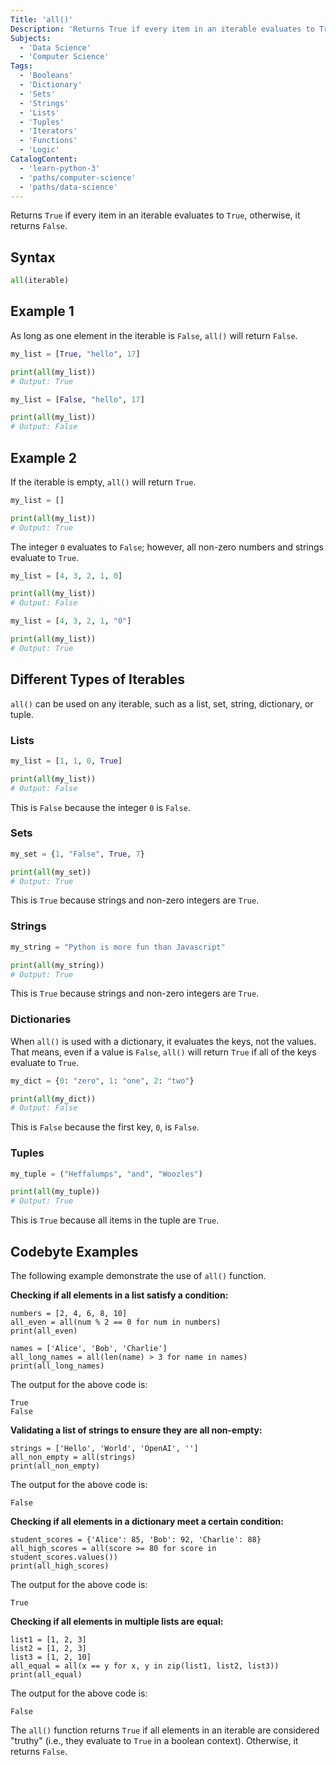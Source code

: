 ```yaml
---
Title: 'all()'
Description: 'Returns True if every item in an iterable evaluates to True, otherwise, it returns False.'
Subjects:
  - 'Data Science'
  - 'Computer Science'
Tags:
  - 'Booleans'
  - 'Dictionary'
  - 'Sets'
  - 'Strings'
  - 'Lists'
  - 'Tuples'
  - 'Iterators'
  - 'Functions'
  - 'Logic'
CatalogContent:
  - 'learn-python-3'
  - 'paths/computer-science'
  - 'paths/data-science'
---
```


Returns `True` if every item in an iterable evaluates to `True`, otherwise, it returns `False`.

## Syntax

```python
all(iterable)
```

## Example 1

As long as one element in the iterable is `False`, `all()` will return `False`.

```python
my_list = [True, "hello", 17]

print(all(my_list))
# Output: True

my_list = [False, "hello", 17]

print(all(my_list))
# Output: False
```

## Example 2

If the iterable is empty, `all()` will return `True`.

```python
my_list = []

print(all(my_list))
# Output: True
```

The integer `0` evaluates to `False`; however, all non-zero numbers and strings evaluate to `True`.

```python
my_list = [4, 3, 2, 1, 0]

print(all(my_list))
# Output: False

my_list = [4, 3, 2, 1, "0"]

print(all(my_list))
# Output: True
```

## Different Types of Iterables

`all()` can be used on any iterable, such as a list, set, string, dictionary, or tuple.

### Lists

```python
my_list = [1, 1, 0, True]

print(all(my_list))
# Output: False
```

This is `False` because the integer `0` is `False`.

### Sets

```python
my_set = {1, "False", True, 7}

print(all(my_set))
# Output: True
```

This is `True` because strings and non-zero integers are `True`.

### Strings

```python
my_string = "Python is more fun than Javascript"

print(all(my_string))
# Output: True
```

This is `True` because strings and non-zero integers are `True`.

### Dictionaries

When `all()` is used with a dictionary, it evaluates the keys, not the values. That means, even if a value is `False`, `all()` will return `True` if all of the keys evaluate to `True`.

```python
my_dict = {0: "zero", 1: "one", 2: "two"}

print(all(my_dict))
# Output: False
```

This is `False` because the first key, `0`, is `False`.

### Tuples

```python
my_tuple = ("Heffalumps", "and", "Woozles")

print(all(my_tuple))
# Output: True
```

This is `True` because all items in the tuple are `True`.

## Codebyte Examples

The following example demonstrate the use of `all()` function.

**Checking if all elements in a list satisfy a condition:**

```codebyte/python
numbers = [2, 4, 6, 8, 10]
all_even = all(num % 2 == 0 for num in numbers)
print(all_even)

names = ['Alice', 'Bob', 'Charlie']
all_long_names = all(len(name) > 3 for name in names)
print(all_long_names)
```

The output for the above code is:

```shell
True
False
```

**Validating a list of strings to ensure they are all non-empty:**

```codebyte/python
strings = ['Hello', 'World', 'OpenAI', '']
all_non_empty = all(strings)
print(all_non_empty)
```

The output for the above code is:

```shell
False
```

**Checking if all elements in a dictionary meet a certain condition:**

```codebyte/python
student_scores = {'Alice': 85, 'Bob': 92, 'Charlie': 88}
all_high_scores = all(score >= 80 for score in student_scores.values())
print(all_high_scores)
```

The output for the above code is:

```shell
True
```

**Checking if all elements in multiple lists are equal:**

```codebyte/python
list1 = [1, 2, 3]
list2 = [1, 2, 3]
list3 = [1, 2, 10]
all_equal = all(x == y for x, y in zip(list1, list2, list3))
print(all_equal)
```

The output for the above code is:

```shell
False
```

The `all()` function returns `True` if all elements in an iterable are considered "truthy" (i.e., they evaluate to `True` in a boolean context). Otherwise, it returns `False`.
